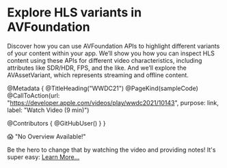 # Explore HLS variants in AVFoundation

Discover how you can use AVFoundation APIs to highlight different variants of your content within your app. We’ll show you how you can inspect HLS content using these APIs for different video characteristics, including attributes like SDR/HDR, FPS, and the like. And we’ll explore the AVAssetVariant, which represents streaming and offline content.

@Metadata {
   @TitleHeading("WWDC21")
   @PageKind(sampleCode)
   @CallToAction(url: "https://developer.apple.com/videos/play/wwdc2021/10143", purpose: link, label: "Watch Video (9 min)")

   @Contributors {
      @GitHubUser(<replace this with your GitHub handle>)
   }
}

😱 "No Overview Available!"

Be the hero to change that by watching the video and providing notes! It's super easy:
 [Learn More…](https://wwdcnotes.com/documentation/wwdcnotes/contributing)
